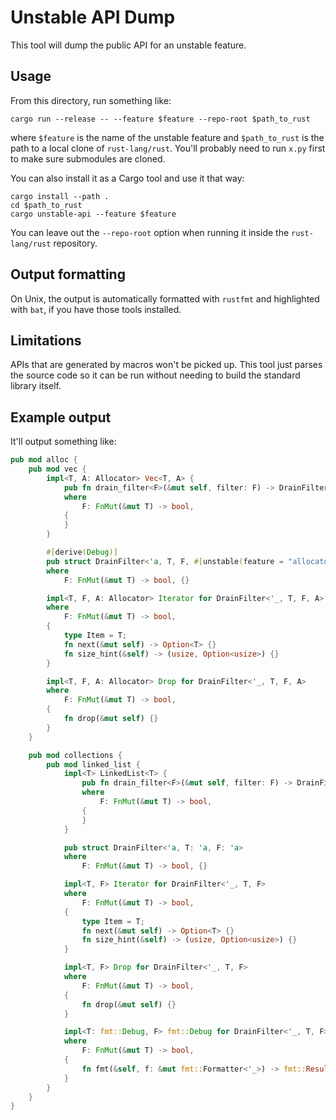 # Unstable API Dump

This tool will dump the public API for an unstable feature.

## Usage

From this directory, run something like:

```shell
cargo run --release -- --feature $feature --repo-root $path_to_rust
```

where `$feature` is the name of the unstable feature and `$path_to_rust` is the path to a local clone of `rust-lang/rust`. You'll probably need to run `x.py` first to make sure submodules are cloned.

You can also install it as a Cargo tool and use it that way:

```shell
cargo install --path .
cd $path_to_rust
cargo unstable-api --feature $feature
```

You can leave out the `--repo-root` option when running it inside the `rust-lang/rust` repository.

## Output formatting

On Unix, the output is automatically formatted with `rustfmt` and highlighted with `bat`, if you have those tools installed.

## Limitations

APIs that are generated by macros won't be picked up. This tool just parses the source code so it can be run without needing to build the standard library itself.

## Example output

It'll output something like:

```rust
pub mod alloc {
    pub mod vec {
        impl<T, A: Allocator> Vec<T, A> {
            pub fn drain_filter<F>(&mut self, filter: F) -> DrainFilter<'_, T, F, A>
            where
                F: FnMut(&mut T) -> bool,
            {
            }
        }

        #[derive(Debug)]
        pub struct DrainFilter<'a, T, F, #[unstable(feature = "allocator_api", issue = "32838")] A: Allocator = Global>
        where
            F: FnMut(&mut T) -> bool, {}

        impl<T, F, A: Allocator> Iterator for DrainFilter<'_, T, F, A>
        where
            F: FnMut(&mut T) -> bool,
        {
            type Item = T;
            fn next(&mut self) -> Option<T> {}
            fn size_hint(&self) -> (usize, Option<usize>) {}
        }

        impl<T, F, A: Allocator> Drop for DrainFilter<'_, T, F, A>
        where
            F: FnMut(&mut T) -> bool,
        {
            fn drop(&mut self) {}
        }
    }

    pub mod collections {
        pub mod linked_list {
            impl<T> LinkedList<T> {
                pub fn drain_filter<F>(&mut self, filter: F) -> DrainFilter<'_, T, F>
                where
                    F: FnMut(&mut T) -> bool,
                {
                }
            }

            pub struct DrainFilter<'a, T: 'a, F: 'a>
            where
                F: FnMut(&mut T) -> bool, {}

            impl<T, F> Iterator for DrainFilter<'_, T, F>
            where
                F: FnMut(&mut T) -> bool,
            {
                type Item = T;
                fn next(&mut self) -> Option<T> {}
                fn size_hint(&self) -> (usize, Option<usize>) {}
            }

            impl<T, F> Drop for DrainFilter<'_, T, F>
            where
                F: FnMut(&mut T) -> bool,
            {
                fn drop(&mut self) {}
            }

            impl<T: fmt::Debug, F> fmt::Debug for DrainFilter<'_, T, F>
            where
                F: FnMut(&mut T) -> bool,
            {
                fn fmt(&self, f: &mut fmt::Formatter<'_>) -> fmt::Result {}
            }
        }
    }
}
```
